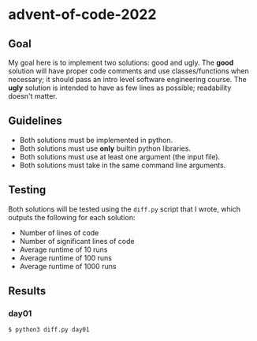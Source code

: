 # advent-of-code-2022

## Goal

My goal here is to implement two solutions: good and ugly. The **good** solution will have proper code comments and use classes/functions when necessary; it should pass an intro level software engineering course. The **ugly** solution is intended to have as few lines as possible; readability doesn't matter.

## Guidelines

- Both solutions must be implemented in python.
- Both solutions must use **only** builtin python libraries.
- Both solutions must use at least one argument (the input file).
- Both solutions must take in the same command line arguments.

## Testing

Both solutions will be tested using the `diff.py` script that I wrote, which outputs the following for each solution:

- Number of lines of code
- Number of significant lines of code
- Average runtime of 10 runs
- Average runtime of 100 runs
- Average runtime of 1000 runs

## Results

### day01

```
$ python3 diff.py day01
```
